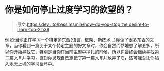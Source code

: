 # 你是如何停止过度学习的欲望的？

> 原文:[https://dev . to/bassimsmile/how-do-you-stop the desire-to-learn-too-2m38](https://dev.to/bassimsmile/how-do-you-stop-the-desire-to-learn-too-much-2m38)

例如:当你正在学习一个特定的东西(语言、框架、新技术...)你读了很多东西的文章，当你看到一篇关于某个特定主题的好文章时，你会自然而然地想了解更多，所以你开始寻找它，特别是当你在当前主题中挣扎的时候，所以你最终会继续寻找第二篇文章并学习，直到你发现自己忘记了第一篇文章并放弃了它，这可能会让你陷入永无止境的学习循环中。